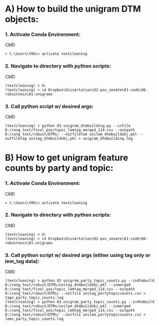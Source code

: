 # A) How to build the unigram DTM objects:

### 1. Activate Conda Environment: 
CMD
```
> C:\Users\YOU\> activate textcleaning 
```

### 2. Navigate to directory with python scripts:
CMD
```
(textcleaning) > d:
(textcleaning) > cd Dropbox\Dissertation\02-pos_senate\01-code\06-robustness\01-unigrams
```

### 3. Call python script w/ desired args:
CMD
```
(textcleaning) > python 01-unigram_dtmbuilding.py --infile D:/cong_text/final_pos/topic_lemtag_merged_114.csv --outpath D:/cong_text/robust/DTMs/ --outfilelem unilem_dtmbuildobj.pkl --outfiletag unitag_dtmbuildobj.pkl > unigram_dtmbuilding.log
```


# B) How to get unigram feature counts by party and topic:

### 1. Activate Conda Environment: 
CMD
```
> C:\Users\YOU\> activate textcleaning 
```

### 2. Navigate to directory with python scripts:
CMD
```
(textcleaning) > d:
(textcleaning) > cd Dropbox\Dissertation\02-pos_senate\01-code\06-robustness\01-unigrams
```

### 3. Call python script w/ desired args (either using tag only or lem_tag data):
CMD
```
(textcleaning) > python 02-unigram_party_topic_counts.py --indtmbuild D:/cong_text/robust/DTMs/unitag_dtmbuildobj.pkl --inmerged D:/cong_text/final_pos/topic_lemtag_merged_114.csv --outpath D:/cong_text/robust/DTMs/ --outfile unitag_partytopiccounts.csv > tags_party_topic_counts.log
(textcleaning) > python 02-unigram_party_topic_counts.py --indtmbuild D:/cong_text/robust/DTMs/unilem_dtmbuildobj.pkl --inmerged D:/cong_text/final_pos/topic_lemtag_merged_114.csv --outpath D:/cong_text/robust/DTMs/ --outfile unilem_partytopiccounts.csv > lems_party_topic_counts.log
```
